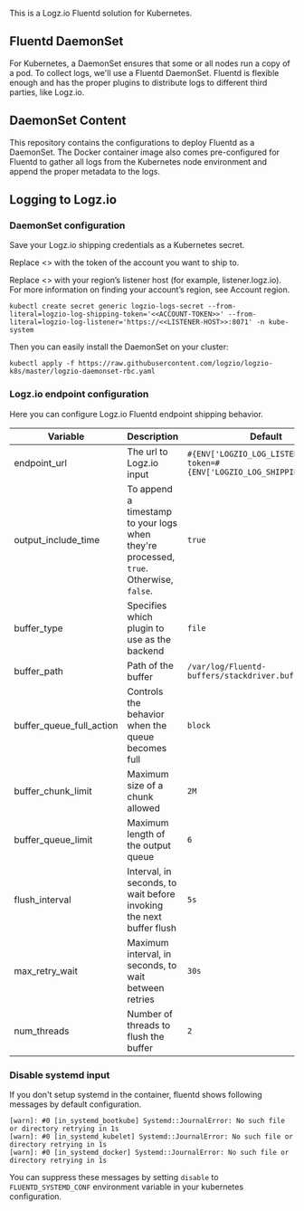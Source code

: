 This is a Logz.io Fluentd solution for Kubernetes.

## Fluentd DaemonSet

For Kubernetes, a DaemonSet ensures that some or all nodes run a copy of a pod. To collect logs, we'll use a Fluentd DaemonSet. Fluentd is flexible enough and has the proper plugins to distribute logs to different third parties, like Logz.io.

## DaemonSet Content

This repository contains the configurations to deploy Fluentd as a DaemonSet. The Docker container image also comes pre-configured for Fluentd to gather all logs from the Kubernetes node environment and append the proper metadata to the logs.

## Logging to Logz.io

### DaemonSet configuration

Save your Logz.io shipping credentials as a Kubernetes secret.

Replace <<SHIPPING-TOKEN>> with the token of the account you want to ship to.

Replace <<LISTENER-HOST>> with your region’s listener host (for example, listener.logz.io). For more information on finding your account’s region, see Account region.

```
kubectl create secret generic logzio-logs-secret --from-literal=logzio-log-shipping-token='<<ACCOUNT-TOKEN>>' --from-literal=logzio-log-listener='https://<<LISTENER-HOST>>:8071' -n kube-system
```

Then you can easily install the DaemonSet on your cluster:

```
kubectl apply -f https://raw.githubusercontent.com/logzio/logzio-k8s/master/logzio-daemonset-rbc.yaml
```

### Logz.io endpoint configuration

Here you can configure Logz.io Fluentd endpoint shipping behavior.

| Variable | Description | Default |
|------------------|----------------------------|---------|
| endpoint_url | The url to Logz.io input | `#{ENV['LOGZIO_LOG_LISTENER']}?token=#{ENV['LOGZIO_LOG_SHIPPING_TOKEN']}`
| output_include_time | To append a timestamp to your logs when they're processed, `true`. Otherwise, `false`. | `true`
| buffer_type |  Specifies which plugin to use as the backend | `file`
| buffer_path | Path of the buffer | `/var/log/Fluentd-buffers/stackdriver.buffer`
| buffer_queue_full_action | Controls the behavior when the queue becomes full | `block`
| buffer_chunk_limit | Maximum size of a chunk allowed | `2M`
| buffer_queue_limit | Maximum length of the output queue | `6`
| flush_interval | Interval, in seconds, to wait before invoking the next buffer flush | `5s`
| max_retry_wait | Maximum interval, in seconds, to wait between retries | `30s`
| num_threads | Number of threads to flush the buffer | `2`

### Disable systemd input
If you don't setup systemd in the container, fluentd shows following messages by default configuration.

 ```
[warn]: #0 [in_systemd_bootkube] Systemd::JournalError: No such file or directory retrying in 1s
[warn]: #0 [in_systemd_kubelet] Systemd::JournalError: No such file or directory retrying in 1s
[warn]: #0 [in_systemd_docker] Systemd::JournalError: No such file or directory retrying in 1s
```

 You can suppress these messages by setting `disable` to `FLUENTD_SYSTEMD_CONF` environment variable in your kubernetes configuration.
